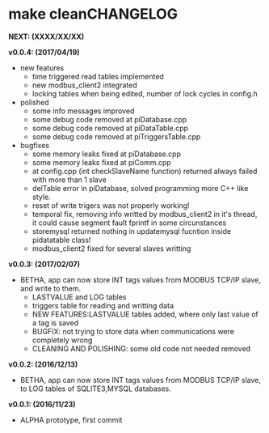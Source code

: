 make cleanCHANGELOG
===

**NEXT: (XXXX/XX/XX)**

**v0.0.4: (2017/04/19)**
+ new features
    - time triggered read tables implemented
    - new modbus_client2 integrated
    - locking tables when being edited, number of lock cycles in config.h
+ polished
    - some info messages improved
    - some debug code removed at piDatabase.cpp
    - some debug code removed at piDataTable.cpp
    - some debug code removed at piTriggersTable.cpp
+ bugfixes
    - some memory leaks fixed at piDatabase.cpp
    - some memory leaks fixed at piComm.cpp
    - at config.cpp (int checkSlaveName function) returned always failed with more than 1 slave
    - delTable error in piDatabase, solved programming more C++ like style.
    - reset of write trigers was not properly working!
    - temporal fix, removing info writted by modbus_client2 in it's thread, it could cause segment fault fprintf in some circunstances
    - storemysql returned nothing in updatemysql fucntion inside pidatatable class!
    - modbus_client2 fixed for several slaves writting

**v0.0.3: (2017/02/07)**
+ BETHA, app can now store INT tags values from MODBUS TCP/IP slave, and write to them.
    - LASTVALUE and LOG tables
    - triggers table for reading and writting data
    - NEW FEATURES:LASTVALUE tables added, where only last value of a tag is saved
    - BUGFIX: not trying to store data when communications were completely wrong
    - CLEANING AND POLISHING: some old code not needed removed

**v0.0.2: (2016/12/13)**

+ BETHA, app can now store INT tags values from MODBUS TCP/IP slave, to LOG tables of SQLITE3,MYSQL databases.

**v0.0.1: (2016/11/23)**

+ ALPHA prototype, first commit

